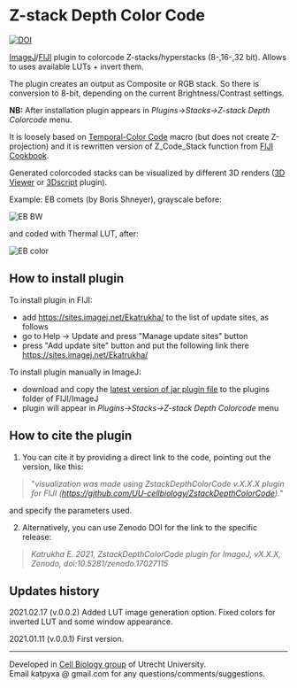 # Z-stack Depth Color Code   

[![DOI](https://zenodo.org/badge/328708769.svg)](https://doi.org/10.5281/zenodo.17027115)   

[ImageJ](https://imagej.nih.gov/ij/)/[FIJI](http://fiji.sc/) plugin to colorcode Z-stacks/hyperstacks (8-,16-,32 bit). Allows to uses available LUTs + invert them. 

The plugin creates an output as Composite or RGB stack. So there is conversion to 8-bit, depending on the current Brightness/Contrast settings.

**NB:** After installation plugin appears in *Plugins->Stacks->Z-stack Depth Colorcode* menu.

It is loosely based on [Temporal-Color Code](https://imagej.net/Temporal-Color_Code) macro (but does not create Z-projection) and it is rewritten version of Z_Code_Stack function from [FIJI Cookbook](https://github.com/fiji/cookbook).

Generated colorcoded stacks can be visualized by different 3D renders ([3D Viewer](https://imagej.nih.gov/ij/plugins/3d-viewer/) or [3Dscript](https://bene51.github.io/3Dscript/) plugin).

Example: EB comets (by Boris Shneyer), grayscale before: 


![EB BW](http://katpyxa.info/software/ZstackDepthColorCode/EB_colored_BW.gif "EB stack BW")


and coded with Thermal LUT, after:


![EB color](http://katpyxa.info/software/ZstackDepthColorCode/EB_colored_thermal.gif "EB stack color")



## How to install plugin

To install plugin in FIJI:

* add https://sites.imagej.net/Ekatrukha/ to the list of update sites, as follows
* go to Help -> Update and press "Manage update sites" button
* press "Add update site" button and put the following link there https://sites.imagej.net/Ekatrukha/

To install plugin manually in ImageJ:

* download and copy the [latest version of jar plugin file](https://github.com/UU-cellbiology/ZstackDepthColorCode/releases) to the plugins folder of FIJI/ImageJ  
* plugin will appear in _Plugins->Stacks->Z-stack Depth Colorcode_ menu

## How to cite the plugin   

1) You can cite it by providing a direct link to the code, pointing out the version, like this:   

> "_visualization was made using ZstackDepthColorCode v.X.X.X plugin for FIJI (https://github.com/UU-cellbiology/ZstackDepthColorCode)._"

and specify the parameters used.  

2) Alternatively, you can use Zenodo DOI for the link to the specific release:  

> _Katrukha E. 2021, ZstackDepthColorCode plugin for ImageJ, vX.X.X, Zenodo, doi:10.5281/zenodo.17027115_   



## Updates history
2021.02.17 (v.0.0.2) Added LUT image generation option. Fixed colors for inverted LUT and some window appearance. 
 
2021.01.11 (v.0.0.1) First version. 

---
Developed in [Cell Biology group](http://cellbiology.science.uu.nl/) of Utrecht University.  
Email katpyxa @ gmail.com for any questions/comments/suggestions.
